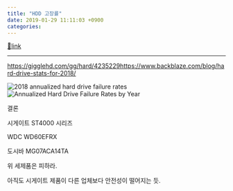 ```yaml
---
title: "HDD 고장률"
date: 2019-01-29 11:11:03 +0900
categories: 
---
```

[🔗link](http://www.mins01.com/mh/tech/read/1253)
***


https://gigglehd.com/gg/hard/4235229https://www.backblaze.com/blog/hard-drive-stats-for-2018/

  
![2018 annualized hard drive failure rates](https://www.backblaze.com/blog/wp-content/uploads/2019/01/blog-chart-2018_data.png "2018 Hard Drive Reliability ")![Annualized Hard Drive Failure Rates by Year](https://www.backblaze.com/blog/wp-content/uploads/2019/01/Blog-chart-afr-3-years.png "Hard Drive Failure Rates by Manufacturer and Model ")

결론 

시게이트 ST4000 시리즈

WDC WD60EFRX 

도시바 MG07ACA14TA 

위 세제품은 피하라.

  


아직도 시게이트 제품이 다른 업체보다 안전성이 떨어지는 듯.

  
  



